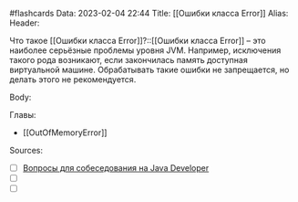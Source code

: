 #flashcards
Data: 2023-02-04 22:44
Title: [[Ошибки класса Error]]
Alias:
Header:

Что такое [[Ошибки класса Error]]?::[[Ошибки класса Error]] – это наиболее серьёзные проблемы уровня JVM. Например, исключения такого рода возникают, если закончилась память доступная виртуальной машине. Обрабатывать такие ошибки не запрещается, но делать этого не рекомендуется.
<!--SR:!2023-11-03,10,670-->


Body:




Главы:
- [[OutOfMemoryError]]


Sources:
- [ ] [Вопросы для собеседования на Java Developer](https://github.com/enhorse/java-interview/blob/master/README.md#%D0%9E%D0%9E%D0%9F)
- [ ] []()
- [ ] []()
